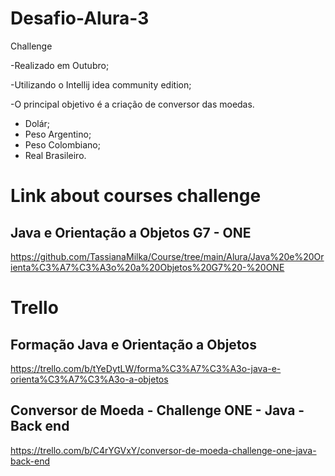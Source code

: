 # Desafio-Alura-3
Challenge

-Realizado em Outubro;

-Utilizando o Intellij idea community edition;

-O principal objetivo é a criação de conversor das moedas.

- Dolár;
- Peso Argentino;
- Peso Colombiano;
- Real Brasileiro.


# Link about courses challenge

## Java e Orientação a Objetos G7 - ONE

https://github.com/TassianaMilka/Course/tree/main/Alura/Java%20e%20Orienta%C3%A7%C3%A3o%20a%20Objetos%20G7%20-%20ONE

# Trello

## Formação Java e Orientação a Objetos

https://trello.com/b/tYeDytLW/forma%C3%A7%C3%A3o-java-e-orienta%C3%A7%C3%A3o-a-objetos

## Conversor de Moeda - Challenge ONE - Java - Back end

https://trello.com/b/C4rYGVxY/conversor-de-moeda-challenge-one-java-back-end
